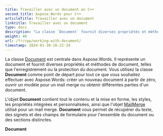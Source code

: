 ```yaml
---
title: Travailler avec un document en C++
second_title: Aspose.Words pour C++
articleTitle: Travailler avec un document
linktitle: Travailler avec un document
type: docs
description: "La classe `Document` fournit diverses propriétés et méthodes de document en utilisant C++. Vous utilisez la classe `Document` comme point de départ pour tout ce que vous voulez utiliser Aspose.Words pour C++. L'objet `Document` peut être enregistré dans un fichier ou un flux et également envoyé à un navigateur."
weight: 40
url: /fr/cpp/working-with-document/
timestamp: 2024-01-30-16-22-34
---
```


La classe [Document](https://reference.aspose.com/words/cpp/aspose.words/document/) est centrale dans Aspose.Words. Il représente un document et fournit diverses propriétés et méthodes de document, telles que l'enregistrement ou la protection du document. Vous utilisez la classe **Document** comme point de départ pour tout ce que vous souhaitez effectuer avec Aspose.Words: créer un nouveau document à partir de zéro, ouvrir un modèle pour un mail merge ou obtenir différentes parties d'un document.

L'objet **Document** contient tout le contenu et la mise en forme, les styles, les propriétés intégrées et personnalisées, ainsi que l'objet [MailMerge](https://reference.aspose.com/words/cpp/aspose.words.mailmerging/mailmerge/) utilisé pour un mail merge. **Document** vous permet de récupérer du texte, des signets et des champs de formulaire pour l'ensemble du document ou des sections distinctes.

**Document**
